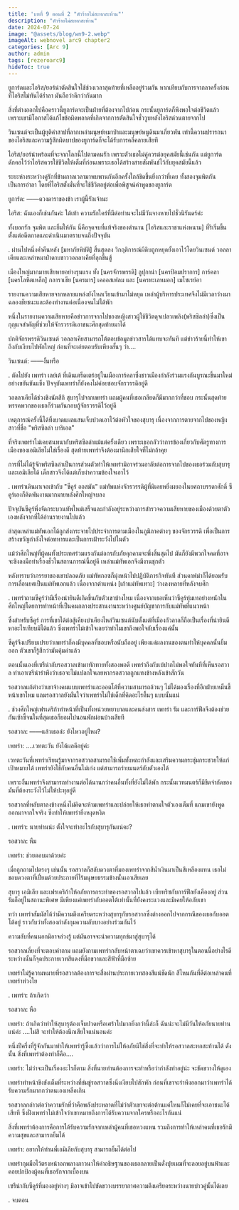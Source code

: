 ```yaml
---
title: 'บทที่ 9 ตอนที่ 2 "ตัวร้ายไม่สะทกสะท้าน"'
description: "ตัวร้ายไม่สะทกสะท้าน"
date: 2024-07-24
image: "@assets/blog/wn9-2.webp"
imageAlt: webnovel arc9 chapter2
categories: [Arc 9]
author: admin
tags: [rezeroarc9]
hideToc: true
---
```



ยูการ์ดและไอริส/ยอร์น่าตัดสินใจใช้ช่วงเวลาสุดท้ายที่เหลืออยู่ร่วมกัน หากเทียบกับการจากลาครั้งก่อนที่ไอริสไม่ทันได้ร่ำลา มันถือว่าดีกว่ากันมาก

สิ่งที่ต่างออกไปคือคราวนี้ยูการ์ดจะเป็นฝ่ายที่ต้องจากไปก่อน กระนั้นยูการ์ดก็พึงพอใจต่อชีวิตแล้ว เพราะเขามีโอกาสได้แก้ไขข้อผิดพลาดที่เกิดจากการตัดสินใจชั่ววูบหลังไอริสด่วนตายจากไป

วินเซนต์จะเป็นผู้ยุติคำสาปที่ลากเหล่ามนุษย์หมาป่าและมนุษย์หนูดินมาเกี่ยวพัน เท่านี้ความปรารถนาของไอริสและความรู้สึกผิดบาปของยูการ์ดก็จะได้รับการคลี่คลายเสียที

ไอริส/ยอร์น่าพร้อมที่จะจากโลกนี้ไปตามคนรัก เพราะตัวเธอไม่คู่ควรต่อยุคสมัยนี้เช่นกัน แต่ยูการ์ดดักคอไว้ว่าไอริสควรใช้ชีวิตให้เต็มที่ก่อนเพราะเธอได้สร้างสายสัมพันธ์ไว้กับยุคสมัยนี้แล้ว

ระยะห่างระหว่างคู่รักที่ข้ามกาลเวลามาพบพานกันอีกครั้งใกล้ชิดขึ้นยิ่งกว่าที่เคย ทั้งสองจุมพิตกันเป็นการอำลา โดยที่ไอริสตั้งมั่นที่จะใช้ชีวิตอยู่ต่อเพื่อพิสูจน์คำพูดของยูการ์ด

ยูการ์ด: ――ดวงดาราของข้า เราผู้นี้รักเจ้านะ

ไอริส: ฉันเองก็เช่นกันค่ะ ใต้เท้า ความรักใคร่ที่มีต่อท่านจะไม่มีวันจางหายไปชั่วนิรันดร์ค่ะ

ทั้งบอกรัก จุมพิต และยิ้มให้กัน นี่คือจุดจบที่แท้จริงของตำนาน [ไอริสและราชาแห่งหนาม] ที่ริเริ่มขึ้นตั้งแต่อดีตกาลและดำเนินมาตราบจนถึงปัจจุบัน

.
ผ่านไปหนึ่งค่ำคืนหลัง [มหาภัยพิบัติ] สิ้นสุดลง วิกฤติการณ์ผีดิบถูกหยุดยั้งเอาไว้โดยวินเซนต์ วอลลาเคียและเหล่าหมาป่าดาบชาววอลลาเคียที่ลุกขึ้นสู้

เมืองใหญ่มากมายเสียหายอย่างรุนแรง ทั้ง [นครจักรพรรดิ] ลูปุกาน่า [นครป้อมปราการ] การ์คลา [นครโลหิตเหล็ก] กลาราเซีย [นครมาร] เคออสเฟลม และ [นครทะเลหมอก] เมโซเรย์อา

รายงานความเสียหายจากหลายแหล่งยังไหลเวียนเข้ามาไม่หยุด เหล่าผู้บริหารประเทศจึงไม่มีเวลาว่างมาฉลองชัยชนะและต้องทำงานต่อเนื่องจนไม่ได้พัก

หนึ่งในรายงานความเสียหายคือข่าวการจากไปของหญิงสาวผู้ใช้ชีวิตดุจเปลวเพลิง(พริสซิลล่า)ซึ่งเป็นกุญแจสำคัญที่ช่วยให้จักรวรรดิเอาชนะศึกสุดท้ายมาได้

ปกติจักรพรรดิวินเซนต์ วอลลาเคียสามารถโต้ตอบข้อมูลข่าวสารได้แทบจะทันที แต่ข่าวร้ายนี้ทำให้เขาถึงกับเงียบไปพักใหญ่ ก่อนที่จะเอ่ยตอบรับเพียงสั้นๆ ว่า....

วินเซนต์: ――งั้นหรือ

.
ตัดไปยัง เพทร่า เลย์เต้ ที่เดินเตร็ดเตร่อยู่ในเมืองการ์คลาซึ่งชาวเมืองกำลังร่วมแรงกันบูรณะขึ้นมาใหม่อย่างขยันขันแข็ง ปัจจุบันเพทร่าก็ยังคงไม่ค่อยชอบจักรวรรดิอยู่ดี

วอลลาเคียได้ช่วงชิงนัตสึกิ สุบารุไปจากเพทร่า แถมผู้คนที่เธอเกลียดก็มีมากกว่าที่ชอบ กระนั้นสุดท้ายพรรคพวกของเธอก็ร่วมกันกอบกู้จักรวรรดิไว้อยู่ดี

เหตุการณ์ครั้งนี้ได้ทิ้งบาดแผลแสนเจ็บปวดเอาไว้ต่อหัวใจของสุบารุ เนื่องจากการตายจากไปของหญิงสาวที่ชื่อ "พริสซิลล่า บาริเอล"

ที่จริงเพทร่าไม่เคยสนทนากับพริสซิลล่าแม้แต่ครั้งเดียว เพราะเธอกลัวว่าการข้องเกี่ยวกับศัตรูทางการเมืองของเอมิเลียไม่ใช่เรื่องดี สุดท้ายเพทร่าจึงต้องมานึกเสียใจที่ไม่กล้าคุย

การที่ไม่ได้รู้จักพริสซิลล่าเป็นการส่วนตัวทำให้เพทร่ามิอาจร่วมอาลัยต่อการจากไปของเธอร่วมกับสุบารุและเอมิเลียได้ เด็กสาวจึงได้แต่เก็บงำความข้องใจเอาไว้

.
เพทร่าเดินมาเจอเข้ากับ "ซีคูร์ ออสมัน" แม่ทัพแห่งจักรวรรดิผู้ที่มิเคยหยิ่งผยองในยศถาบรรดาศักดิ์ ซีคูร์เองก็ติดพันงานมากมายหลังศึกใหญ่จบลง

ปัจจุบันซีคูร์พึ่งจัดกระบวนทัพใหม่เสร็จและกำลังอยู่ระหว่างการสำรวจความเสียหายของเมืองด้วยตาตัวเองหลังจากที่ได้อ่านรายงานไปแล้ว

ล่าสุดเหล่าแม่ทัพเอกได้ถูกส่งกระจายไปประจำการตามเมืองในภูมิภาคต่างๆ ของจักรวรรดิ เพื่อเป็นการสร้างขวัญกำลังใจต่อทหารและเป็นการเฝ้าระวังไปในตัว

แม้ว่าศึกใหญ่ที่ผู้คนทั้งประเทศร่วมแรงกันต่อกรกับภัยคุกคามจะพึ่งสิ้นสุดไป มันก็ยังมีพวกใจคดที่อาจจะชิงลงมือทำเรื่องชั่วในสถานการณ์นี้อยู่ดี เหล่าแม่ทัพเอกจึงมีงานชุกตัว

หลังทราบว่าภรรยาของเขาปลอดภัย แม่ทัพกอซก็มุ่งหน้าไปปฏิบัติภารกิจทันที ส่วนคาฟม่าก็ได้ยอมรับการเลื่อนยศเป็นแม่ทัพเอกแล้ว เนื่องจากตำแหน่ง [เก้าแม่ทัพเทวะ] ว่างลงหลายที่หลังจบศึก

.
เพทร่าถามซีคูร์ว่ามีเรื่องน่ายินดีเกิดขึ้นกับตัวเขาบ้างไหม เนื่องจากเธอเห็นว่าซีคูร์ทุ่มเทอย่างหนักในศึกใหญ่โดยการทำหน้าที่เป็นคนกลางประสานงานระหว่างศูนย์บัญชาการกับแม่ทัพที่แนวหน้า

ซึ่งสำหรับซีคูร์ การที่เขาได้ต่อสู้เคียงบ่าเคียงไหล่วินเซนต์นับตั้งแต่ที่เมืองกัวลาลก็ถือเป็นเรื่องที่น่ายินดีหาอะไรเทียบมิได้แล้ว ซึ่งเพทร่าไม่เข้าใจเลยว่าทำไมเขาถึงพอใจกับเรื่องแค่นั้น

ซีคูร์จึงเปรียบเปรยว่าเพทร่าก็คงมีบุคคลที่ชอบหรือนับถืออยู่ เพียงแค่ผลงานของตนทำให้บุคคลนั้นยิ้มออก ตัวเขาก็รู้สึกว่ามันคุ้มค่าแล้ว

ตอนนั้นเองที่เซรีน่ากับรอสวาลเข้ามาทักทายทั้งสองพอดี เพทร่าถึงกับเบ้ปากไม่พอใจทันทีที่เห็นรอสวาล ทำเอาเซรีน่ารำพึงว่าเธอจะไม่แปลกใจเลยหากรอสวาลถูกแทงข้างหลังเข้าสักวัน

รอสวาลแก้ต่างว่าเขาจ้างคนแบบเพทร่าและออตโต้ที่ความสามารถล้วนๆ ไม่ได้มองเรื่องที่อีกฝ่ายเหม็นขี้หน้าเขาไหม แถมรอสวาลยังมั่นใจว่าเพทร่าไม่ใช่เด็กที่คิดอะไรตื้นๆ แบบนั้นแน่

.
ช่วงศึกใหญ่เฟรเดริก้าทำหน้าที่เป็นทั้งหน่วยพยาบาลและคนส่งสาร เพทร่า รัม และการ์ฟีลจึงต้องช่วยกันเซ้าซี้จนในที่สุดเธอก็ยอมไปนอนพักผ่อนบ้างเสียที

รอสวาล: ――แล้วเธอล่ะ ยังไหวอยู่ไหม?

เพทร่า: ....เวทตะวัน ยังได้ผลดีอยู่ค่ะ

เวทตะวันที่เพทร่าเรียนรู้มาจากรอสวาลสามารถใช้เพิ่มทั้งพละกำลังและเสริมความกระชุ่มกระชวยให้แก่เป้าหมายได้ เพทร่ายังใช้กับคนอื่นไม่เก่ง แต่สามารถร่ายมนตร์กับตัวเองได้

เพราะงั้นเพทร่าจึงสามารถทำงานต่อได้นานกว่าคนอื่นทั้งที่ยังไม่ได้พัก กระนั้นเวทมนตร์ก็มีขีดจำกัดของมันที่ต้องระวังไว้ไม่ให้ปะทุอยู่ดี

รอสวาลที่หลับตาลงข้างหนึ่งไม่คิดจะห้ามเพทร่าและปล่อยให้เธอทำตามใจตัวเองเต็มที่ แถมเขายังพูดออกมาจากใจจริง ซึ่งทำให้เพทร่ายิ่งหงุดหงิด

.
เพทร่า: นายท่านน่ะ ตั้งใจจะทำอะไรกับสุบารุกันแน่คะ?

รอสวาล: หืม

เพทร่า: ช่วยตอบมาด้วยค่ะ

เมื่อถูกถามไปตรงๆ เช่นนั้น รอสวาลก็สลับดวงตาที่มองเพทร่าจากสีน้ำเงินมาเป็นสีเหลืองแทน เธอไม่ชอบดวงตาที่เปี่ยมด้วยประกายที่ไร้มนุษยธรรมข้างนั้นเอาเสียเลย

สุบารุ เอมิเลีย และเฟรเดริก้าให้อภัยการกระทำของรอสวาลไปแล้ว เบียทริซกับการ์ฟีลยังเคืองอยู่ ส่วนรัมก็อยู่ในสถานะพิเศษ มีเพียงแค่เพทร่ากับออตโต้เท่านั้นที่ยังคงระแวงและมิเคยให้อภัยเขา

ทว่า เพทร่าสัมผัสได้ว่ามีความตึงเครียดระหว่างสุบารุกับรอสวาลซึ่งต่างออกไปจากกรณีของเธอกับออตโต้อยู่ ราวกับว่าทั้งสองกำลังกุมความลับบางอย่างร่วมกันไว้

ความลับที่คนนอกมิอาจล่วงรู้ แต่มันอาจจะนำความทุกข์มาสู่สุบารุได้

รอสวาลเลี่ยงที่จะตอบคำถาม แถมยังถามเพทร่ากลับหน้าตาเฉยว่าเขาควรเข้าหาสุบารุในตอนนี้อย่างไรดี ระหว่างนั้นก็จุดประกายเวทสีแดงที่มือขวาและสีฟ้าที่มือซ้าย

เพทร่าไม่รู้ความหมายที่รอสวาลต้องการจะสื่อผ่านประกายเวทสองสีแน่ชัดนัก สีไหนกันที่ดีต่อเหล่าคนที่เพทร่าห่วงใย

.
เพทร่า: ถ้าเกิดว่า

รอสวาล: หือ

เพทร่า: ถ้าเกิดว่าทำให้สุบารุต้องเจ็บปวดหรือเศร้าไปมากยิ่งกว่านี้ล่ะก็ ฉันน่ะจะไม่มีวันให้อภัยนายท่านแน่ค่ะ ....ไม่สิ จะทำให้ต้องนึกเสียใจแน่นอนค่ะ

หนึ่งปีครึ่งที่รู้จักกันมาทำให้เพทร่ารู้ซึ้งแล้วว่าการไม่ให้อภัยมิใช่สิ่งที่จะทำให้รอสวาลสะทกสะท้านได้ ดังนั้น สิ่งที่เพทร่าต้องทำก็คือ....

เพทร่า: ไม่ว่าจะเป็นเรื่องอะไรก็ตาม สิ่งที่นายท่านต้องการจะทำหรือว่ากำลังทำอยู่น่ะ จะขัดขวางให้ดูเอง

เพทร่าทำหน้าขึงขังเต็มที่ระหว่างที่ข่มขู่รอสวาลซึ่งนิ่งเงียบไปสักพัก ก่อนที่เขาจะรำพึงออกมาว่าเพทร่าได้รับความรักมากกว่าตนเองเหลือเกิน

รอสวาลกล่าวต่อว่าความรักที่ว่าคือพลังประหลาดที่ไม่ว่าตัวเขาจะต่อต้านแค่ไหนก็ไม่เคยที่จะเอาชนะได้เสียที ซึ่งฝั่งเพทร่าไม่เข้าใจว่าเขาหมายถึงการได้รับความจากใครหรืออะไรกันแน่

สิ่งที่เพทร่าต้องการคือการได้รับความรักจากเหล่าผู้คนที่เธอหวงแหน รวมถึงการทำให้เหล่าคนที่เธอรักมีความสุขและสามารถยิ้มได้

เพทร่า: อยากให้ท่านพี่เอมิเลียกับสุบารุ สามารถยิ้มได้ต่อไป

เพทร่ากุมมือไว้ตรงหน้าอกพลางภาวนาให้คำอธิษฐานของเธอกลายเป็นดั่งปุยเมฆที่จะลอยอยู่บนฟ้าและคอยปกป้องผู้คนที่เธอรักจากเบื้องบน

เซรีน่ากับซีคูร์ที่มองอยู่ห่างๆ มิอาจเข้าไปขัดขวางบรรยากาศความตึงเครียดระหว่างนายบ่าวคู่นั้นได้เลย

.
จบตอน